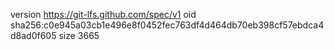 version https://git-lfs.github.com/spec/v1
oid sha256:c0e945a03cb1e496e8f0452fec763df4d464db70eb398cf57ebdca4d8ad0f605
size 3665
